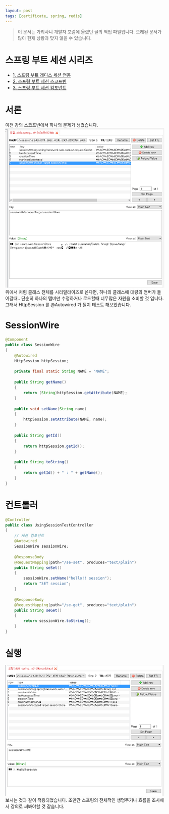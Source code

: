 ```yaml
---
layout: post
tags: [certificate, spring, redis]
---
```


> 이 문서는 가리사니 개발자 포럼에 올렸던 글의 백업 파일입니다.
오래된 문서가 많아 현재 상황과 맞지 않을 수 있습니다.


# 스프링 부트 세션 시리즈
- [1. 스프링 부트 레디스 세션 연동](/lab?topicId=277)
- [2. 스프링 부트 세션 스코프빈](/lab?topicId=278)
- [3. 스프링 부트 세션 컴포넌트](/lab?topicId=279)

# 서론
이전 강의 스코프빈에서 하나의 문제가 생겼습니다.
![](/file/old/153.png)
위에서 처럼 클래스 전체를 시리얼라이즈로 쓴다면, 하나의 클래스에 대량의 맴버가 들어갈때.. 단순히 하나의 맴버만 수정하거나 로드할때 너무많은 자원을 소비할 것 입니다.
그래서 HttpSession 를 @Autowired 가 될지 테스트 해보았습니다.


# SessionWire
``` java
@Component
public class SessionWire
{
	@Autowired
	HttpSession httpSession;

	private final static String NAME = "NAME";

	public String getName()
	{
		return (String)httpSession.getAttribute(NAME);
	}

	public void setName(String name)
	{
		httpSession.setAttribute(NAME, name);
	}

	public String getId()
	{
		return httpSession.getId();
	}

	public String toString()
	{
		return getId() + " : " + getName();
	}
}
```


# 컨트롤러
``` java
@Controller
public class UsingSessionTestController
{
	// 세션 컴포넌트
	@Autowired
	SessionWire sessionWire;

	@ResponseBody
	@RequestMapping(path="/se-set", produces="text/plain")
	public String seSet()
	{
		sessionWire.setName("hello!! session");
		return "SET session";
	}

	@ResponseBody
	@RequestMapping(path="/se-get", produces="text/plain")
	public String seGet()
	{
		return sessionWire.toString();
	}
}
```


# 실행
![](/file/old/154.png)
보시는 것과 같이 적용되었습니다.
조만간 스프링의 전체적인 생명주기나 흐름을 조사해서 강의로 써봐야할 것 같습니다.